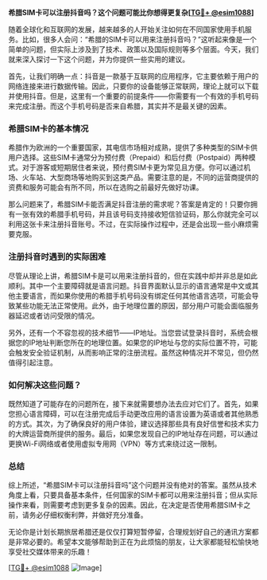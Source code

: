 **希腊SIM卡可以注册抖音吗？这个问题可能比你想得更复杂[[TG💪+ @esim1088](https://t.me/s/esim1088)]**

随着全球化和互联网的发展，越来越多的人开始关注如何在不同国家使用手机服务。比如，很多人会问：“希腊的SIM卡可以用来注册抖音吗？”这听起来像是一个简单的问题，但实际上涉及到了技术、政策以及国际规则等多个层面。今天，我们就来深入探讨一下这个问题，并为你提供一些实用的建议。

首先，让我们明确一点：抖音是一款基于互联网的应用程序，它主要依赖于用户的网络连接来进行数据传输。因此，只要你的设备能够正常联网，理论上就可以下载并使用抖音。但是，这里有一个重要的前提条件——你需要有一个有效的手机号码来完成注册。而这个手机号码是否来自希腊，其实并不是最关键的因素。

### 希腊SIM卡的基本情况

希腊作为欧洲的一个重要国家，其电信市场相对成熟，提供了多种类型的SIM卡供用户选择。这些SIM卡通常分为预付费（Prepaid）和后付费（Postpaid）两种模式。对于游客或短期居住者来说，预付费SIM卡更为常见且方便。你可以通过机场、火车站、大型商场等地购买到这类产品。需要注意的是，不同的运营商提供的资费和服务可能会有所不同，所以在选购之前最好先做好功课。

那么问题来了，希腊SIM卡能否满足抖音注册的需求呢？答案是肯定的！只要你拥有一张有效的希腊手机号码，并且该号码支持接收短信验证码，那么你就完全可以利用这张卡来注册抖音账号。不过，在实际操作过程中，还是会出现一些小麻烦需要克服。

### 注册抖音时遇到的实际困难

尽管从理论上讲，希腊SIM卡是可以用来注册抖音的，但在实践中却并非总是如此顺利。其中一个主要障碍就是语言问题。抖音界面默认显示的语言通常是中文或其他主要语言，而如果你使用的希腊手机号码没有绑定任何其他语言选项，可能会导致某些功能无法正常使用。此外，由于地理位置的原因，部分用户可能会面临服务器延迟或者访问受限的情况。

另外，还有一个不容忽视的技术细节——IP地址。当您尝试登录抖音时，系统会根据您的IP地址判断您所在的地理位置。如果您的IP地址与您的实际位置不符，可能会触发安全验证机制，从而影响正常的注册流程。虽然这种情况并不常见，但仍然值得引起注意。

### 如何解决这些问题？

既然知道了可能存在的问题所在，接下来就需要想办法去应对它们了。首先，如果您担心语言障碍，可以在注册完成后手动更改应用的语言设置为英语或者其他熟悉的方式。其次，为了确保良好的用户体验，建议选择那些具有良好信誉和技术实力的大牌运营商所提供的服务。最后，如果您发现自己的IP地址存在问题，可以通过更换Wi-Fi网络或者使用虚拟专用网（VPN）等方式来绕过这一限制。

### 总结

综上所述，“希腊SIM卡可以注册抖音吗”这个问题并没有绝对的答案。虽然从技术角度上看，只要具备基本条件，任何国家的SIM卡都可以用来注册抖音；但从实际操作来看，则需要考虑到更多复杂的因素。因此，在决定是否使用希腊SIM卡之前，请务必仔细权衡利弊，并做好充分准备。

无论你是计划长期旅居希腊还是仅仅打算短暂停留，合理规划好自己的通讯方案都是非常必要的。希望本文能够帮助到正在为此烦恼的朋友，让大家都能轻松愉快地享受社交媒体带来的乐趣！

[[TG💪+ @esim1088](https://t.me/s/esim1088) ![Image](https://i.postimg.cc/4NQfJmqS/Snipaste-2025-05-13-00-14-12.png)]